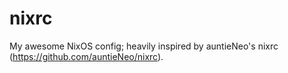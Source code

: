 # nixrc

My awesome NixOS config; heavily inspired by auntieNeo's nixrc (https://github.com/auntieNeo/nixrc).